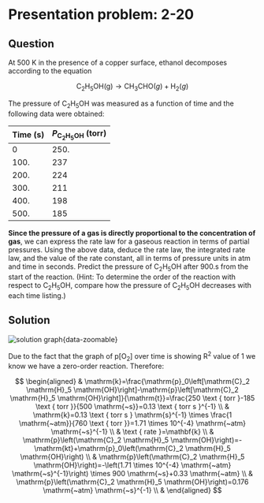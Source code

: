 # Presentation problem: 2-20

## Question

At $500 \mathrm{~K}$ in the presence of a copper surface, ethanol decomposes according to the equation

$$
\mathrm{C}_2 \mathrm{H}_5 \mathrm{OH}(\mathrm{g}) \longrightarrow \mathrm{CH}_3 \mathrm{CHO}(g)+\mathrm{H}_2(g)
$$

The pressure of $\mathrm{C}_2 \mathrm{H}_5 \mathrm{OH}$ was measured as a function of time and the following data were obtained:

| Time (s) | $P_{\mathrm{C}_2 \mathrm{H}_5 \mathrm{OH}} \text { (torr) }$ |
| -------- | ------------------------------------------------------------ |
| 0        | 250.                                                         |
| 100.     | 237                                                          |
| 200.     | 224                                                          |
| 300.     | 211                                                          |
| 400.     | 198                                                          |
| 500.     | 185                                                          |

**Since the pressure of a gas is directly proportional to the concentration of gas**, we can express the rate law for a gaseous reaction in terms of partial pressures. Using the above data, deduce the rate law, the integrated rate law, and the value of the rate constant, all in terms of pressure units in atm and time in seconds. Predict the pressure of $\mathrm{C}_2 \mathrm{H}_5 \mathrm{OH}$ after $900 . \mathrm{s}$ from the start of the reaction. (Hint: To determine the order of the reaction with respect to $\mathrm{C}_2 \mathrm{H}_5 \mathrm{OH}$, compare how the pressure of $\mathrm{C}_2 \mathrm{H}_5 \mathrm{OH}$ decreases with each time listing.)

## Solution

![solution graph](https://r2.toshiki.dev/image/chemistry/solution1.png){data-zoomable}

Due to the fact that the graph of $\mathrm{p}\left[\mathrm{O}_2\right]$ over time is showing $\mathrm{R}^2$ value of 1 we know we have a zero-order reaction. Therefore:

$$
\begin{aligned}
& \mathrm{k}=\frac{\mathrm{p}_0\left[\mathrm{C}_2 \mathrm{H}_5 \mathrm{OH}\right]-\mathrm{p}\left[\mathrm{C}_2 \mathrm{H}_5 \mathrm{OH}\right]}{\mathrm{t}}=\frac{250 \text { torr }-185 \text { torr }}{500 \mathrm{~s}}=0.13 \text { torr s }^{-1} \\
& \mathrm{k}=0.13 \text { torr s } \mathrm{s}^{-1} \times \frac{1 \mathrm{~atm}}{760 \text { torr }}=1.71 \times 10^{-4} \mathrm{~atm} \mathrm{~s}^{-1} \\
& \text { rate }=\mathbf{k} \\
& \mathrm{p}\left(\mathrm{C}_2 \mathrm{H}_5 \mathrm{OH}\right)=-\mathrm{kt}+\mathrm{p}_0\left(\mathrm{C}_2 \mathrm{H}_5 \mathrm{OH}\right) \\
& \mathrm{p}\left(\mathrm{C}_2 \mathrm{H}_5 \mathrm{OH}\right)=-\left(1.71 \times 10^{-4} \mathrm{~atm} \mathrm{~s}^{-1}\right) \times 900 \mathrm{~s}+0.33 \mathrm{~atm} \\
& \mathrm{p}\left(\mathrm{C}_2 \mathrm{H}_5 \mathrm{OH}\right)=0.176 \mathrm{~atm} \mathrm{~s}^{-1} \\
&
\end{aligned}
$$
